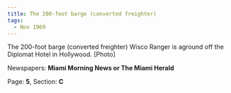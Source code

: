 ```yaml
---  
title: The 200-foot barge (converted freighter)  
tags:  
  - Nov 1969  
---  
```

  
The 200-foot barge (converted freighter) Wisco Ranger is aground off the Diplomat Hotel in Hollywood. [Photo]  
  
Newspapers: **Miami Morning News or The Miami Herald**  
  
Page: **5**, Section: **C** 
